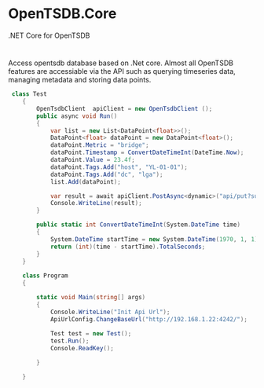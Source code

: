# OpenTSDB.Core
.NET Core  for OpenTSDB
#
Access opentsdb database based on .Net core. Almost all OpenTSDB features are accessiable via the API such as querying timeseries data, managing metadata and storing data points.

```C#
 class Test
    {
        OpenTsdbClient  apiClient = new OpenTsdbClient ();
        public async void Run()
        {
            var list = new List<DataPoint<float>>();
            DataPoint<float> dataPoint = new DataPoint<float>();
            dataPoint.Metric = "bridge";
            dataPoint.Timestamp = ConvertDateTimeInt(DateTime.Now);
            dataPoint.Value = 23.4f;
            dataPoint.Tags.Add("host", "YL-01-01");
            dataPoint.Tags.Add("dc", "lga");
            list.Add(dataPoint);

            var result = await apiClient.PostAsync<dynamic>("api/put?summary", list);
            Console.WriteLine(result);
        }

        public static int ConvertDateTimeInt(System.DateTime time)
        {
            System.DateTime startTime = new System.DateTime(1970, 1, 1);
            return (int)(time - startTime).TotalSeconds;
        }
    }
    
    class Program
    {

        static void Main(string[] args)
        {
            Console.WriteLine("Init Api Url");
            ApiUrlConfig.ChangeBaseUrl("http://192.168.1.22:4242/");
           
            Test test = new Test();
            test.Run();
            Console.ReadKey();

        }

    }
